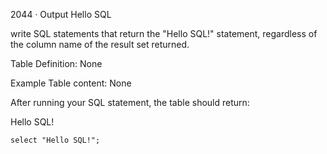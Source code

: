 2044 · Output Hello SQL

write SQL statements that return the "Hello SQL!" statement,
regardless of the column name of the result set returned.

Table Definition: None

Example
Table content: None

After running your SQL statement, the table should return:

Hello SQL!


```
select "Hello SQL!";

```